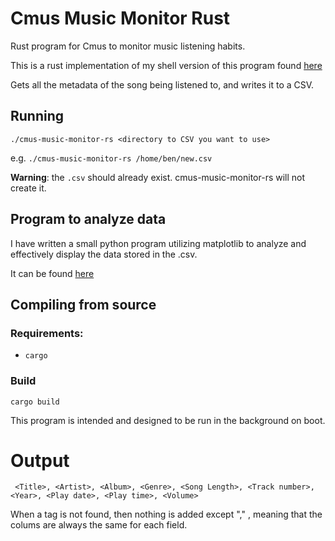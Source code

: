 # Cmus Music Monitor Rust

Rust program for Cmus to monitor music listening habits.

This is a rust implementation of my shell version of this program found [here](https://github.com/benarmstead/cmus-music-monitor)

Gets all the metadata of the song being listened to, and writes it to a CSV.

## Running

`./cmus-music-monitor-rs <directory to CSV you want to use>`

e.g. `./cmus-music-monitor-rs /home/ben/new.csv`

**Warning**: the `.csv` should already exist. cmus-music-monitor-rs will not create it.

## Program to analyze data

I have written a small python program utilizing matplotlib to analyze and effectively display the data stored in the .csv.

It can be found [here](https://github.com/benarmstead/music-grapher)

## Compiling from source

### Requirements:

- `cargo`

### Build

`cargo build`

This program is intended and designed to be run in the background on boot.

# Output
` <Title>, <Artist>, <Album>, <Genre>, <Song Length>, <Track number>,	<Year>,	<Play date>, <Play time>, <Volume>`

When a tag is not found, then nothing is added except "," , meaning that the colums are always the same for each field.
